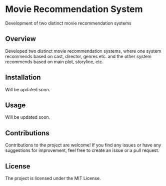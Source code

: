 # Movie Recommendation System

Development of two distinct movie recommendation systems

## Overview

Developed two distinct movie recommendation systems, where one system recommends based on cast, director, genres etc. and the other system recommends based on main plot, storyline, etc.

## Installation

Will be updated soon.

## Usage

Will be updated soon.

## Contributions

Contributions to the project are welcome! If you find any issues or have any suggestions for improvement, feel free to create an issue or a pull request.

## License

The project is licensed under the MIT License.
